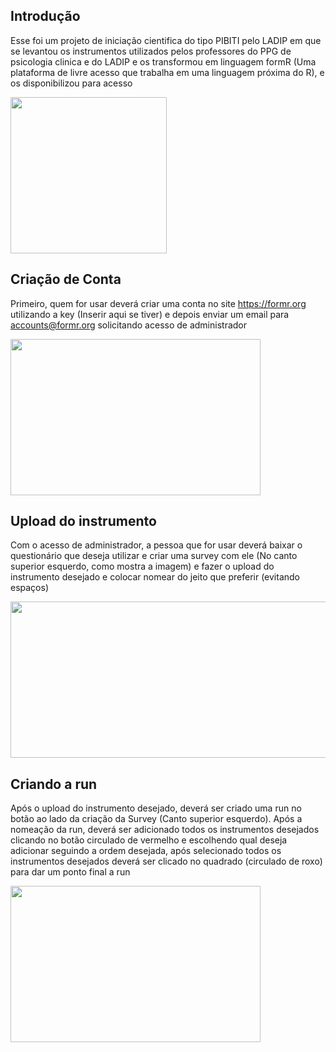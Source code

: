 ## Introdução
Esse foi um projeto de iniciação cientifica do tipo PIBITI pelo LADIP em que se levantou os instrumentos utilizados pelos professores do PPG de psicologia clinica e do LADIP e os transformou em linguagem formR (Uma plataforma de livre acesso que trabalha em uma linguagem próxima do R), e os disponibilizou para acesso

<img src="https://github.com/Ladip-pucrio/Instrumentos-Pibiti/assets/137005138/5e9e90ce-c401-4a6d-af20-f602fb648b62" width="250" height="250">

## Criação de Conta
Primeiro, quem for usar deverá criar uma conta no site https://formr.org utilizando a key (Inserir aqui se tiver) e depois enviar um email para accounts@formr.org solicitando acesso de administrador

<img src="https://github.com/Ladip-pucrio/Instrumentos-Pibiti/assets/137005138/fb2430a6-ac6e-4e86-8ab2-eabcd5ece0e8" width="400" height="250">

## Upload do instrumento
Com o acesso de administrador, a pessoa que for usar deverá baixar o questionário que deseja utilizar e criar uma survey com ele (No canto superior esquerdo, como mostra a imagem) e fazer o upload do instrumento desejado e colocar nomear do jeito que preferir (evitando espaços)

<img src="https://github.com/Ladip-pucrio/Instrumentos-Pibiti/assets/137005138/708ea6e5-c991-49f7-9a60-6d0e5fe624b9" width="700" height="250"> 

## Criando a run
Após o upload do instrumento desejado, deverá ser criado uma run no botão ao lado da criação da Survey (Canto superior esquerdo). Após a nomeação da run, deverá ser adicionado todos os instrumentos desejados clicando no botão circulado de vermelho e escolhendo qual deseja adicionar seguindo a ordem desejada, após selecionado todos os instrumentos desejados deverá ser clicado no quadrado (circulado de roxo) para dar um ponto final a run 

<img src="https://github.com/Ladip-pucrio/Instrumentos-Pibiti/assets/137005138/81e2aa60-7d86-4e0f-8125-cd74603de401" width="400" height="250">
